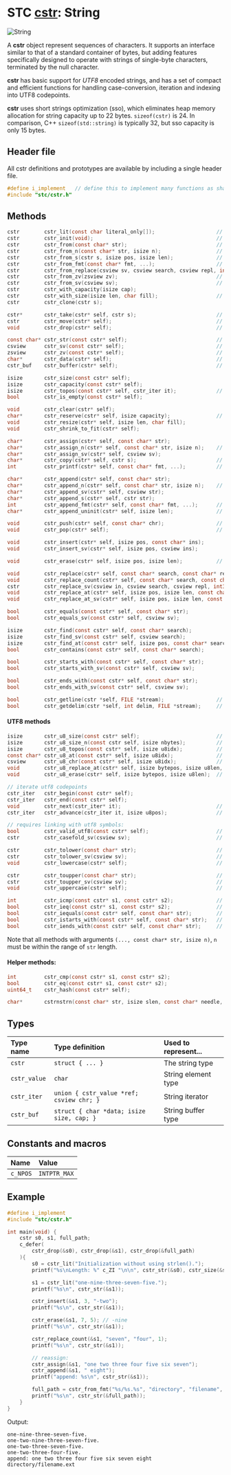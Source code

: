 # STC [cstr](../include/stc/cstr.h): String
![String](pics/string.jpg)

A **cstr** object represent sequences of characters. It supports an interface similar
to that of a standard container of bytes, but adding features specifically designed to
operate with strings of single-byte characters, terminated by the null character.

**cstr** has basic support for *UTF8* encoded strings, and has a set of compact and
efficient functions for handling case-conversion, iteration and indexing into UTF8
codepoints.

**cstr** uses short strings optimization (sso), which eliminates heap memory allocation
for string capacity up to 22 bytes. `sizeof(cstr)` is 24. In comparison, C++
`sizeof(std::string)` is typically 32, but sso capacity is only 15 bytes.

## Header file

All cstr definitions and prototypes are available by including a single header file.

```c
#define i_implement   // define this to implement many functions as shared symbols!
#include "stc/cstr.h"
```

## Methods
```c
cstr        cstr_lit(const char literal_only[]);                    // cstr from literal; no strlen() call.
cstr        cstr_init(void);                                        // constructor; empty string
cstr        cstr_from(const char* str);                             // constructor using strlen()
cstr        cstr_from_n(const char* str, isize n);                  // constructor with n first bytes of str
cstr        cstr_from_s(cstr s, isize pos, isize len);              // construct a substring
cstr        cstr_from_fmt(const char* fmt, ...);                    // printf() formatting
cstr        cstr_from_replace(csview sv, csview search, csview repl, int32_t count);
cstr        cstr_from_zv(zsview zv);                                // construct cstr from a null-terminated sview
cstr        cstr_from_sv(csview sv);                                // construct cstr from csview
cstr        cstr_with_capacity(isize cap);
cstr        cstr_with_size(isize len, char fill);                   // repeat fill len times
cstr        cstr_clone(cstr s);

cstr*       cstr_take(cstr* self, cstr s);                          // take ownership of s, i.e. don't drop s.
cstr        cstr_move(cstr* self);                                  // move string to caller, leave self empty
void        cstr_drop(cstr* self);                                  // destructor

const char* cstr_str(const cstr* self);                             // to const char*
csview      cstr_sv(const cstr* self);                              // to csview
zsview      cstr_zv(const cstr* self);                              // to zsview
char*       cstr_data(cstr* self);                                  // to mutable char*
cstr_buf    cstr_buffer(cstr* self);                                // to mutable buffer (with capacity)

isize       cstr_size(const cstr* self);
isize       cstr_capacity(const cstr* self);
isize       cstr_topos(const cstr* self, cstr_iter it);             // get byte position at iter.
bool        cstr_is_empty(const cstr* self);

void        cstr_clear(cstr* self);
char*       cstr_reserve(cstr* self, isize capacity);               // return pointer to buffer
void        cstr_resize(cstr* self, isize len, char fill);
void        cstr_shrink_to_fit(cstr* self);

char*       cstr_assign(cstr* self, const char* str);
char*       cstr_assign_n(cstr* self, const char* str, isize n);    // assign n first bytes of str
char*       cstr_assign_sv(cstr* self, csview sv);
char*       cstr_copy(cstr* self, cstr s);                          // copy-assign a cstr
int         cstr_printf(cstr* self, const char* fmt, ...);          // source and target must not overlap.

char*       cstr_append(cstr* self, const char* str);
char*       cstr_append_n(cstr* self, const char* str, isize n);    // append n first bytes of str
char*       cstr_append_sv(cstr* self, csview str);
char*       cstr_append_s(cstr* self, cstr str);
int         cstr_append_fmt(cstr* self, const char* fmt, ...);      // printf() formatting
char*       cstr_append_uninit(cstr* self, isize len);              // return ptr to start of uninited data

void        cstr_push(cstr* self, const char* chr);                 // append one utf8 char
void        cstr_pop(cstr* self);                                   // pop one utf8 char

void        cstr_insert(cstr* self, isize pos, const char* ins);
void        cstr_insert_sv(cstr* self, isize pos, csview ins);

void        cstr_erase(cstr* self, isize pos, isize len);           // erase len bytes from pos

void        cstr_replace(cstr* self, const char* search, const char* repl);
void        cstr_replace_count(cstr* self, const char* search, const char* repl, int32_t count);
cstr        cstr_replace_sv(csview in, csview search, csview repl, int32_t count);
void        cstr_replace_at(cstr* self, isize pos, isize len, const char* repl); // replace at a pos
void        cstr_replace_at_sv(cstr* self, isize pos, isize len, const csview repl);

bool        cstr_equals(const cstr* self, const char* str);
bool        cstr_equals_sv(const cstr* self, csview sv);

isize       cstr_find(const cstr* self, const char* search);
isize       cstr_find_sv(const cstr* self, csview search);
isize       cstr_find_at(const cstr* self, isize pos, const char* search); // search from pos
bool        cstr_contains(const cstr* self, const char* search);

bool        cstr_starts_with(const cstr* self, const char* str);
bool        cstr_starts_with_sv(const cstr* self, csview sv);

bool        cstr_ends_with(const cstr* self, const char* str);
bool        cstr_ends_with_sv(const cstr* self, csview sv);

bool        cstr_getline(cstr *self, FILE *stream);                 // cstr_getdelim(self, '\n', stream)
bool        cstr_getdelim(cstr *self, int delim, FILE *stream);     // does not append delim to result
```

#### UTF8 methods
```c
isize       cstr_u8_size(const cstr* self);                         // number of utf8 codepoints
isize       cstr_u8_size_n(const cstr self, isize nbytes);          // utf8 size within n bytes
isize       cstr_u8_topos(const cstr* self, isize u8idx);           // byte position at utf8 codepoint index
const char* cstr_u8_at(const cstr* self, isize u8idx);              // char* position at utf8 codepoint index
csview      cstr_u8_chr(const cstr* self, isize u8idx);             // get utf8 character as a csview
void        cstr_u8_replace_at(cstr* self, isize bytepos, isize u8len, csview repl); // replace u8len utf8 chars
void        cstr_u8_erase(cstr* self, isize bytepos, isize u8len);  // erase u8len codepoints from pos

// iterate utf8 codepoints
cstr_iter   cstr_begin(const cstr* self);
cstr_iter   cstr_end(const cstr* self);
void        cstr_next(cstr_iter* it);                               // next utf8 codepoint
cstr_iter   cstr_advance(cstr_iter it, isize u8pos);                // advance +/- codepoints

// requires linking with utf8 symbols:
bool        cstr_valid_utf8(const cstr* self);                      // check if str is valid utf8
cstr        cstr_casefold_sv(csview sv);                            // returns new casefolded utf8 cstr

cstr        cstr_tolower(const char* str);                          // returns new lowercase utf8 cstr
cstr        cstr_tolower_sv(csview sv);                             // returns new lowercase utf8 cstr
void        cstr_lowercase(cstr* self);                             // transform cstr to lowercase utf8

cstr        cstr_toupper(const char* str);                          // returns new uppercase utf8 cstr
cstr        cstr_toupper_sv(csview sv);                             // returns new uppercase utf8 cstr
void        cstr_uppercase(cstr* self);                             // transform cstr to uppercase utf8

int         cstr_icmp(const cstr* s1, const cstr* s2);              // utf8 case-insensitive comparison
bool        cstr_ieq(const cstr* s1, const cstr* s2);               // utf8 case-insensitive comparison
bool        cstr_iequals(const cstr* self, const char* str);        //   "
bool        cstr_istarts_with(const cstr* self, const char* str);   //   "
bool        cstr_iends_with(const cstr* self, const char* str);     //   "
```

Note that all methods with arguments `(..., const char* str, isize n)`, `n` must be within the range of `str` length.

#### Helper methods:
```c
int         cstr_cmp(const cstr* s1, const cstr* s2);
bool        cstr_eq(const cstr* s1, const cstr* s2);
uint64_t    cstr_hash(const cstr* self);

char*       cstrnstrn(const char* str, isize slen, const char* needle, isize nlen);
```

## Types

| Type name       | Type definition                              | Used to represent... |
|:----------------|:---------------------------------------------|:---------------------|
| `cstr`          | `struct { ... }`                             | The string type      |
| `cstr_value`    | `char`                                       | String element type  |
| `cstr_iter`     | `union { cstr_value *ref; csview chr; }`     | String iterator      |
| `cstr_buf`      | `struct { char *data; isize size, cap; }` | String buffer type   |

## Constants and macros

| Name              | Value             |
|:------------------|:------------------|
|  `c_NPOS`         | `INTPTR_MAX`      |

## Example
```c
#define i_implement
#include "stc/cstr.h"

int main(void) {
    cstr s0, s1, full_path;
    c_defer(
        cstr_drop(&s0), cstr_drop(&s1), cstr_drop(&full_path)
    ){
        s0 = cstr_lit("Initialization without using strlen().");
        printf("%s\nLength: %" c_ZI "\n\n", cstr_str(&s0), cstr_size(&s0));

        s1 = cstr_lit("one-nine-three-seven-five.");
        printf("%s\n", cstr_str(&s1));

        cstr_insert(&s1, 3, "-two");
        printf("%s\n", cstr_str(&s1));

        cstr_erase(&s1, 7, 5); // -nine
        printf("%s\n", cstr_str(&s1));

        cstr_replace_count(&s1, "seven", "four", 1);
        printf("%s\n", cstr_str(&s1));

        // reassign:
        cstr_assign(&s1, "one two three four five six seven");
        cstr_append(&s1, " eight");
        printf("append: %s\n", cstr_str(&s1));

        full_path = cstr_from_fmt("%s/%s.%s", "directory", "filename", "ext");
        printf("%s\n", cstr_str(&full_path));
    }
}
```
Output:
```
one-nine-three-seven-five.
one-two-nine-three-seven-five.
one-two-three-seven-five.
one-two-three-four-five.
append: one two three four five six seven eight
directory/filename.ext
```
